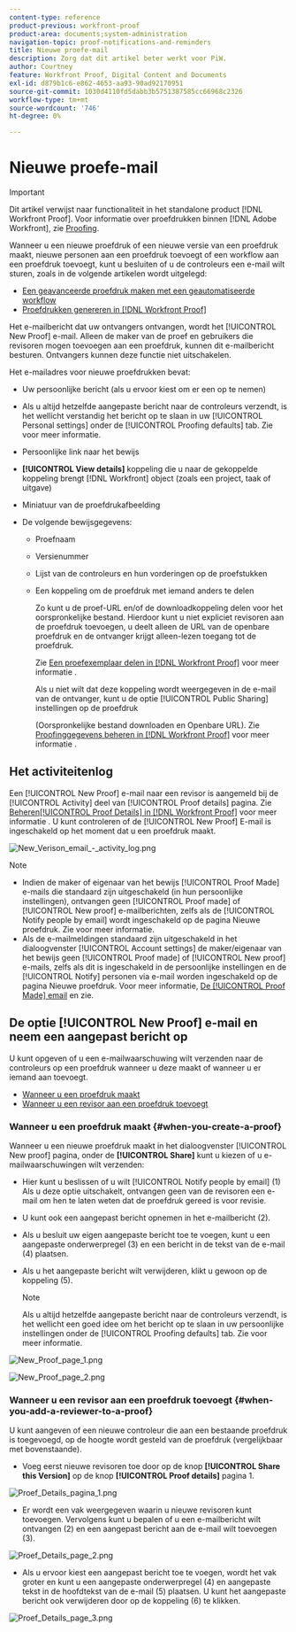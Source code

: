 ```yaml
---
content-type: reference
product-previous: workfront-proof
product-area: documents;system-administration
navigation-topic: proof-notifications-and-reminders
title: Nieuwe proefe-mail
description: Zorg dat dit artikel beter werkt voor PiW.
author: Courtney
feature: Workfront Proof, Digital Content and Documents
exl-id: d879b1c6-e862-4653-aa93-90ad92170951
source-git-commit: 1030d4110fd5dabb3b5751387585cc66968c2326
workflow-type: tm+mt
source-wordcount: '746'
ht-degree: 0%

---
```


# Nieuwe proefe-mail

>[!IMPORTANT]
>
>Dit artikel verwijst naar functionaliteit in het standalone product [!DNL Workfront Proof]. Voor informatie over proefdrukken binnen [!DNL Adobe Workfront], zie [Proofing](../../../review-and-approve-work/proofing/proofing.md).

<!--
<p style="color: #000000;" data-mc-conditions="QuicksilverOrClassic.Draft mode">Make this article work better for PiW.</p>
-->

Wanneer u een nieuwe proefdruk of een nieuwe versie van een proefdruk maakt, nieuwe personen aan een proefdruk toevoegt of een workflow aan een proefdruk toevoegt, kunt u besluiten of u de controleurs een e-mail wilt sturen, zoals in de volgende artikelen wordt uitgelegd:

* [Een geavanceerde proefdruk maken met een geautomatiseerde workflow](../../../review-and-approve-work/proofing/creating-proofs-within-workfront/create-automated-proof-workflow.md)
* [Proefdrukken genereren in [!DNL Workfront Proof]](../../../workfront-proof/wp-work-proofsfiles/create-proofs-and-files/generate-proofs.md)

Het e-mailbericht dat uw ontvangers ontvangen, wordt het [!UICONTROL New Proof] e-mail. Alleen de maker van de proef en gebruikers die revisoren mogen toevoegen aan een proefdruk, kunnen dit e-mailbericht besturen. Ontvangers kunnen deze functie niet uitschakelen.

Het e-mailadres voor nieuwe proefdrukken bevat:

* Uw persoonlijke bericht (als u ervoor kiest om er een op te nemen)
* Als u altijd hetzelfde aangepaste bericht naar de controleurs verzendt, is het wellicht verstandig het bericht op te slaan in uw [!UICONTROL Personal settings] onder de [!UICONTROL Proofing defaults] tab. Zie voor meer informatie.
* Persoonlijke link naar het bewijs
* **[!UICONTROL View details]** koppeling die u naar de gekoppelde koppeling brengt [!DNL Workfront] object (zoals een project, taak of uitgave)
* Miniatuur van de proefdrukafbeelding
* De volgende bewijsgegevens:

   * Proefnaam
   * Versienummer
   * Lijst van de controleurs en hun vorderingen op de proefstukken
   * Een koppeling om de proefdruk met iemand anders te delen

     Zo kunt u de proef-URL en/of de downloadkoppeling delen voor het oorspronkelijke bestand. Hierdoor kunt u niet expliciet revisoren aan de proefdruk toevoegen, u deelt alleen de URL van de openbare proefdruk en de ontvanger krijgt alleen-lezen toegang tot de proefdruk.

     Zie [Een proefexemplaar delen in [!DNL Workfront Proof]](../../../workfront-proof/wp-work-proofsfiles/share-proofs-and-files/share-proof.md) voor meer informatie .

     Als u niet wilt dat deze koppeling wordt weergegeven in de e-mail van de ontvanger, kunt u de optie [!UICONTROL Public Sharing] instellingen op de proefdruk

     (Oorspronkelijke bestand downloaden en Openbare URL). Zie [Proofinggegevens beheren in [!DNL Workfront Proof]](../../../workfront-proof/wp-work-proofsfiles/manage-your-work/manage-proof-details.md) voor meer informatie .

## Het activiteitenlog

Een [!UICONTROL New Proof] e-mail naar een revisor is aangemeld bij de [!UICONTROL Activity] deel van [!UICONTROL Proof details] pagina. Zie  [Beheren[!UICONTROL  Proof Details] in [!DNL Workfront Proof]](../../../workfront-proof/wp-work-proofsfiles/manage-your-work/manage-proof-details.md) voor meer informatie . U kunt controleren of de [!UICONTROL New Proof] E-mail is ingeschakeld op het moment dat u een proefdruk maakt.

![New_Verison_email_-_activity_log.png](assets/new-verison-email---acitivity-log-350x44.png)

>[!NOTE]
>
>* Indien de maker of eigenaar van het bewijs [!UICONTROL Proof Made] e-mails die standaard zijn uitgeschakeld (in hun persoonlijke instellingen), ontvangen geen [!UICONTROL Proof made] of [!UICONTROL New proof] e-mailberichten, zelfs als de [!UICONTROL Notify people by email] wordt ingeschakeld op de pagina Nieuwe proefdruk. Zie voor meer informatie.
>* Als de e-mailmeldingen standaard zijn uitgeschakeld in het dialoogvenster [!UICONTROL Account settings] de maker/eigenaar van het bewijs geen [!UICONTROL Proof made] of [!UICONTROL New proof] e-mails, zelfs als dit is ingeschakeld in de persoonlijke instellingen en de [!UICONTROL Notify] personen via e-mail worden ingeschakeld op de pagina Nieuwe proefdruk. Voor meer informatie, [De [!UICONTROL Proof Made] email](../../../workfront-proof/wp-emailsntfctns/proof-notifications-and-reminders/proof-made-email.md) en zie.
>



## De optie [!UICONTROL New Proof] e-mail en neem een aangepast bericht op

U kunt opgeven of u een e-mailwaarschuwing wilt verzenden naar de controleurs op een proefdruk wanneer u deze maakt of wanneer u er iemand aan toevoegt.

* [Wanneer u een proefdruk maakt](#when-you-create-a-proof)
* [Wanneer u een revisor aan een proefdruk toevoegt](#when-you-add-a-reviewer-to-a-proof)

### Wanneer u een proefdruk maakt {#when-you-create-a-proof}

Wanneer u een nieuwe proefdruk maakt in het dialoogvenster [!UICONTROL New proof] pagina, onder de **[!UICONTROL Share]** kunt u kiezen of u e-mailwaarschuwingen wilt verzenden:

* Hier kunt u beslissen of u wilt [!UICONTROL Notify people by email] (1) Als u deze optie uitschakelt, ontvangen geen van de revisoren een e-mail om hen te laten weten dat de proefdruk gereed is voor revisie.
* U kunt ook een aangepast bericht opnemen in het e-mailbericht (2).
* Als u besluit uw eigen aangepaste bericht toe te voegen, kunt u een aangepaste onderwerpregel (3) en een bericht in de tekst van de e-mail (4) plaatsen.
* Als u het aangepaste bericht wilt verwijderen, klikt u gewoon op de koppeling (5).

  >[!NOTE]
  >
  >Als u altijd hetzelfde aangepaste bericht naar de controleurs verzendt, is het wellicht een goed idee om het bericht op te slaan in uw persoonlijke instellingen onder de [!UICONTROL Proofing defaults] tab. Zie voor meer informatie.

![New_Proof_page_1.png](assets/new-proof-page-1-350x186.png)

![New_Proof_page_2.png](assets/new-proof-page-2-350x283.png)

### Wanneer u een revisor aan een proefdruk toevoegt {#when-you-add-a-reviewer-to-a-proof}

U kunt aangeven of een nieuwe controleur die aan een bestaande proefdruk is toegevoegd, op de hoogte wordt gesteld van de proefdruk (vergelijkbaar met bovenstaande).

* Voeg eerst nieuwe revisoren toe door op de knop **[!UICONTROL Share this Version]** op de knop **[!UICONTROL Proof details]** pagina 1.

![Proef_Details_pagina_1.png](assets/proof-details-page-1-350x118.png)

* Er wordt een vak weergegeven waarin u nieuwe revisoren kunt toevoegen. Vervolgens kunt u bepalen of u een e-mailbericht wilt ontvangen (2) en een aangepast bericht aan de e-mail wilt toevoegen (3).

![Proef_Details_page_2.png](assets/proof-details-page-2-350x174.png)

* Als u ervoor kiest een aangepast bericht toe te voegen, wordt het vak groter en kunt u een aangepaste onderwerpregel (4) en aangepaste tekst in de hoofdtekst van de e-mail (5) plaatsen. U kunt het aangepaste bericht ook verwijderen door op de koppeling (6) te klikken.

![Proef_Details_page_3.png](assets/proof-details-page-3-350x258.png)
